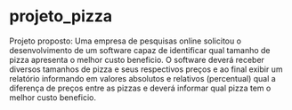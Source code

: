 # projeto_pizza
Projeto proposto: Uma empresa de pesquisas online solicitou o desenvolvimento de um software capaz de identificar qual tamanho de pizza apresenta o melhor custo beneficio. O software deverá receber diversos tamanhos de pizza e seus respectivos preços e ao final exibir um relatório informando em valores absolutos e relativos (percentual) qual a diferença de preços entre as pizzas e deverá informar qual pizza tem o melhor custo beneficio.
